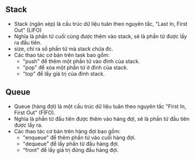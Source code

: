 ## Stack
- Stack (ngăn xép) là cấu trúc dữ liệu tuân theo nguyên tắc, "Last In, First Out" (LIFO)
- Nghĩa là phần tử cuối cùng được thêm vào stack, sẽ là phần tử được lấy ra đầu tiên.
- size, chỉ ra số phần tử mà stack chứa đc.
- Các thao tác cơ bản trên task bao gổm:
    +   "push" để thêm một phần tử vào đỉnh của stack.
    +   "pop" để xóa một phần tử ở đỉnh của stack.
    +   "top" để lấy giá trị của đỉnh stack.

## Queue
- Queue (hàng đợi) là một cấu trúc dữ liệu tuân theo nguyên tắc "First In, First Out" (FIFO).
- Nghĩa là phần tử đầu tiên được thêm vào hàng đợi, sẽ là phần tử đầu tiên được lấy ra.
- Các thao tác cơ bản trên hàng đợi bao gồm:
    +   "enqueue" để thêm phần tử vào cuối hàng đợi.
    +   "dequeue" để lấy phần tử đầu hàng đợi.
    +   "front" để lấy giá trị đứng đầu hàng đợi.
